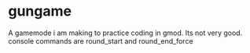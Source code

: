 # gungame
A gamemode i am making to practice coding in gmod. Its not very good.
console commands are round_start and round_end_force
